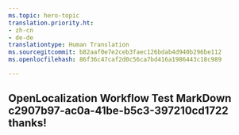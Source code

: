 ```yaml
---
ms.topic: hero-topic
translation.priority.ht:
- zh-cn
- de-de
translationtype: Human Translation
ms.sourcegitcommit: b82aaf0e7e2ceb3faec126bdab4d940b296be112
ms.openlocfilehash: 86f36c47caf2d0c56ca7bd416a1986443c18c989

---
```

## OpenLocalization Workflow Test MarkDown c2907b97-ac0a-41be-b5c3-397210cd1722 thanks!



<!--HONumber=Sep16_HO1-->


